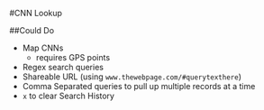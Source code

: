 #CNN Lookup

##Could Do

- Map CNNs
  - requires GPS points
- Regex search queries
- Shareable URL (using `www.thewebpage.com/#querytexthere`)
- Comma Separated queries to pull up multiple records at a time
- `x` to clear Search History